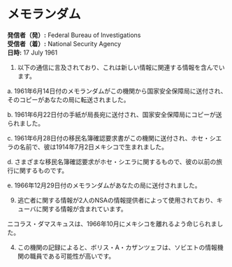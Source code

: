 # メモランダム

**発信者（発）:** Federal Bureau of Investigations  
**受信者（着）:** National Security Agency  
**日時:** 17 July 1961

1. 以下の通信に言及されており、これは新しい情報に関連する情報を含んでいます。

a. 1961年6月14日付のメモランダムがこの機関から国家安全保障局に送付され、そのコピーがあなたの局に転送されました。

b. 1961年6月22日付の手紙が局長宛に送付され、国家安全保障局にコピーが送られました。

c. 1961年6月28日付の移民名簿確認要求書がこの機関に送付され、ホセ・シエラの名前で、彼は1914年7月2日メキシコで生まれました。

d. さまざまな移民名簿確認要求がホセ・シエラに関するもので、彼の以前の旅行に関するものです。

e. 1966年12月29日付のメモランダムがあなたの局に送付されました。

9. 逃亡者に関する情報が2人のNSAの情報提供者によって使用されており、キューバに関する情報が含まれています。

ニコラス・ダマスキュスは、1966年10月にメキシコを離れるよう命じられました。

4. この機関の記録によると、ボリス・A・カザンツェフは、ソビエトの情報機関の職員である可能性が高いです。